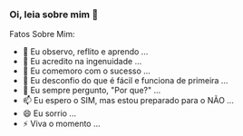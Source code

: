 ### Oi, leia sobre mim 👋

<!--
**alessondejesus/alessondejesus** is a ✨ _special_ ✨ repository because its `README.md` (this file) appears on your GitHub profile.
-->
Fatos Sobre Mim:

- 🔭 Eu observo, reflito e aprendo ...
- 🌱 Eu acredito na ingenuidade ...
- 👯 Eu comemoro com o sucesso ...
- 🤔 Eu desconfio do que é fácil e funciona de primeira ...
- 💬 Eu sempre pergunto, "Por que?" ...
- 📫 Eu espero o SIM, mas estou preparado para o NÃO  ...
- 😄 Eu sorrio ...
- ⚡ Viva o momento ...

